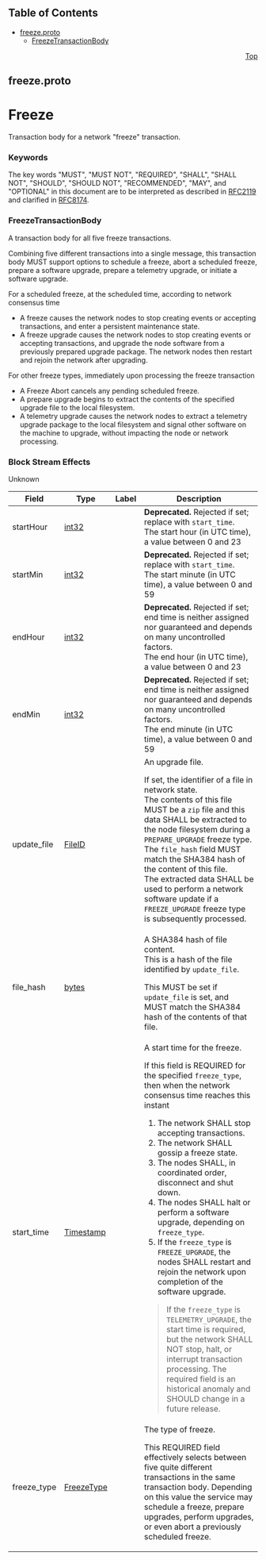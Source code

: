 ## Table of Contents

- [freeze.proto](#freeze-proto)
    - [FreezeTransactionBody](#proto-FreezeTransactionBody)
  



<a name="freeze-proto"></a>
<p align="right"><a href="#top">Top</a></p>

## freeze.proto
# Freeze
Transaction body for a network "freeze" transaction.

### Keywords
The key words "MUST", "MUST NOT", "REQUIRED", "SHALL", "SHALL NOT",
"SHOULD", "SHOULD NOT", "RECOMMENDED", "MAY", and "OPTIONAL" in this
document are to be interpreted as described in
[RFC2119](https://www.ietf.org/rfc/rfc2119) and clarified in
[RFC8174](https://www.ietf.org/rfc/rfc8174).


<a name="proto-FreezeTransactionBody"></a>

### FreezeTransactionBody
A transaction body for all five freeze transactions.

Combining five different transactions into a single message, this
transaction body MUST support options to schedule a freeze, abort a
scheduled freeze, prepare a software upgrade, prepare a telemetry
upgrade, or initiate a software upgrade.

For a scheduled freeze, at the scheduled time, according to
network consensus time
  - A freeze causes the network nodes to stop creating events or accepting
    transactions, and enter a persistent maintenance state.
  - A freeze upgrade causes the network nodes to stop creating events or
    accepting transactions, and upgrade the node software from a previously
    prepared upgrade package. The network nodes then restart and rejoin
    the network after upgrading.

For other freeze types, immediately upon processing the freeze transaction
  - A Freeze Abort cancels any pending scheduled freeze.
  - A prepare upgrade begins to extract the contents of the specified
    upgrade file to the local filesystem.
  - A telemetry upgrade causes the network nodes to extract a telemetry
    upgrade package to the local filesystem and signal other software
    on the machine to upgrade, without impacting the node or
    network processing.

### Block Stream Effects
Unknown


| Field | Type | Label | Description |
| ----- | ---- | ----- | ----------- |
| startHour | [int32](#int32) |  | **Deprecated.** Rejected if set; replace with `start_time`.<br/> The start hour (in UTC time), a value between 0 and 23 |
| startMin | [int32](#int32) |  | **Deprecated.** Rejected if set; replace with `start_time`.<br/> The start minute (in UTC time), a value between 0 and 59 |
| endHour | [int32](#int32) |  | **Deprecated.** Rejected if set; end time is neither assigned nor guaranteed and depends on many uncontrolled factors.<br/> The end hour (in UTC time), a value between 0 and 23 |
| endMin | [int32](#int32) |  | **Deprecated.** Rejected if set; end time is neither assigned nor guaranteed and depends on many uncontrolled factors.<br/> The end minute (in UTC time), a value between 0 and 59 |
| update_file | [FileID](#proto-FileID) |  | An upgrade file. <p> If set, the identifier of a file in network state.<br/> The contents of this file MUST be a `zip` file and this data SHALL be extracted to the node filesystem during a `PREPARE_UPGRADE` freeze type.<br/> The `file_hash` field MUST match the SHA384 hash of the content of this file.<br/> The extracted data SHALL be used to perform a network software update if a `FREEZE_UPGRADE` freeze type is subsequently processed. |
| file_hash | [bytes](#bytes) |  | A SHA384 hash of file content.<br/> This is a hash of the file identified by `update_file`. <p> This MUST be set if `update_file` is set, and MUST match the SHA384 hash of the contents of that file. |
| start_time | [Timestamp](#proto-Timestamp) |  | A start time for the freeze. <p> If this field is REQUIRED for the specified `freeze_type`, then when the network consensus time reaches this instant<ol> <li>The network SHALL stop accepting transactions.</li> <li>The network SHALL gossip a freeze state.</li> <li>The nodes SHALL, in coordinated order, disconnect and shut down.</li> <li>The nodes SHALL halt or perform a software upgrade, depending on `freeze_type`.</li> <li>If the `freeze_type` is `FREEZE_UPGRADE`, the nodes SHALL restart and rejoin the network upon completion of the software upgrade.</li> </ol> <blockquote> If the `freeze_type` is `TELEMETRY_UPGRADE`, the start time is required, but the network SHALL NOT stop, halt, or interrupt transaction processing. The required field is an historical anomaly and SHOULD change in a future release.</blockquote> |
| freeze_type | [FreezeType](#proto-FreezeType) |  | The type of freeze. <p> This REQUIRED field effectively selects between five quite different transactions in the same transaction body. Depending on this value the service may schedule a freeze, prepare upgrades, perform upgrades, or even abort a previously scheduled freeze. |





 <!-- end messages -->

 <!-- end enums -->

 <!-- end HasExtensions -->

 <!-- end services -->



